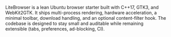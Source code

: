 LiteBrowser is a lean Ubuntu browser starter built with C++17, GTK3, and WebKit2GTK. It ships multi-process rendering, hardware acceleration, a minimal toolbar, download handling, and an optional content-filter hook. The codebase is designed to stay small and auditable while remaining extensible (tabs, preferences, ad-blocking, CI).
